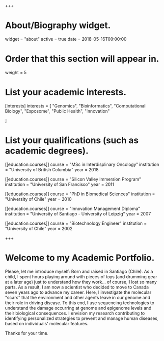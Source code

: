 +++
# About/Biography widget.
widget = "about"
active = true
date = 2018-05-16T00:00:00

# Order that this section will appear in.
weight = 5  

# List your academic interests.
[interests]
  interests = [
    "Genomics",
    "Bioinformatics",
    "Computational Biology",
    "Exposome",
    "Public Health",
    "Innovation"  
    
  ]

# List your qualifications (such as academic degrees).  
[[education.courses]]
  course = "MSc in  Interdisplinary Oncology"
  institution = "University of British Columbia"
  year = 2018
  
[[education.courses]]
  course = "Silicon Valley Immersion Program"
  institution = "University of San Francisco"
  year = 2011

[[education.courses]]
  course = "PhD in Biomedical Sciences"
  institution = "University of Chile"
  year = 2010
  
[[education.courses]]
  course = "Innovation Management Diploma"
  institution = "University of Santiago - University of Leipzig"
  year = 2007  

[[education.courses]]
  course = "Biotechnology Engineer"
  institution = "University of Chile"
  year = 2002  
  



 
+++  
# Welcome to my Academic Portfolio.  
Please, let me introduce myself: Born and raised in Santiago (Chile). As a child, I spent hours playing around with pieces of toys (and drumming gear at a later age) just to understand how they work... of course, I lost so many parts. As a result, I am now a scientist who decided to move to Canada seven years ago to advance my career. Here, I investigate the molecular "scars" that the environment and other agents leave in our genome and their role in driving disease. To this end, I use sequencing technologies to understand the damage occurring at genome and epigenome levels and their biological consequences. I envision my research contributing to identifying personalized strategies to prevent and manage human diseases, based on individuals' molecular features.

Thanks for your time.

